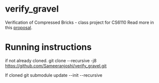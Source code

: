 # verify_gravel
Verification of Compressed Bricks - class project for CS6110
Read more in this [proposal](https://docs.google.com/document/d/1uZaDDlo5LlQEcIfZqqymmbaPRtcTG0j47xhOMQLZwlo/edit?usp=sharing).

# Running instructions
if not already cloned.
git clone --recursive -j8 https://github.com/Sameeranjoshi/verify_gravel.git

If cloned
git submodule update --init --recursive
